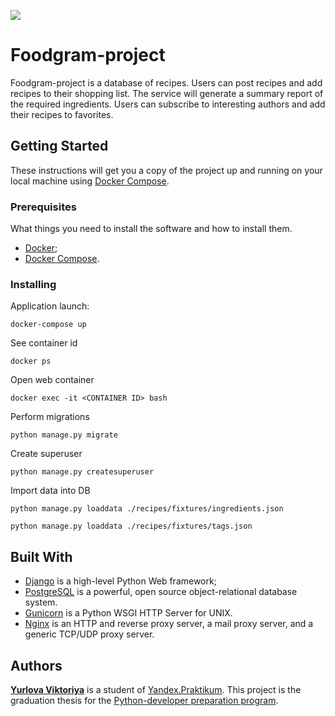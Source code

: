 ![](https://github.com/yurlovaviktoriya/foodgram-project/workflows/Foodgram%20workflow/badge.svg)

# Foodgram-project
Foodgram-project is a database of recipes. Users can post recipes and add recipes to their shopping list. The service will generate a summary report of the required ingredients. Users can subscribe to interesting authors and add their recipes to favorites.

## Getting Started
These instructions will get you a copy of the project up and running on your local machine using [Docker Compose](https://docs.docker.com/compose/).


### Prerequisites

What things you need to install the software and how to install them.

 - [Docker](https://docs.docker.com/engine/install/);
 - [Docker Compose](https://docs.docker.com/compose/install/).
 
 ### Installing
Application launch:
```
docker-compose up
```  
See container id
```
docker ps
```
Open web container
```
docker exec -it <CONTAINER ID> bash
```
Perform migrations
```
python manage.py migrate
```
Сreate superuser
```
python manage.py createsuperuser
```  
Import data into DB
```
python manage.py loaddata ./recipes/fixtures/ingredients.json
```

    python manage.py loaddata ./recipes/fixtures/tags.json

## Built With

-   [Django](https://www.djangoproject.com/) is a high-level Python Web framework;
- [PostgreSQL](https://www.postgresql.org/) is a powerful, open source object-relational database system.
- [Gunicorn](https://gunicorn.org/) is a Python WSGI HTTP Server for UNIX.
- [Nginx](https://nginx.org/) is an HTTP and reverse proxy server, a mail proxy server, and a generic TCP/UDP proxy server.


## Authors
[**Yurlova Viktoriya**](https://github.com/yurlovaviktoriya) is a student of [Yandex.Praktikum](https://praktikum.yandex.ru/).   This project is the graduation thesis for the [Python-developer preparation program](https://praktikum.yandex.ru/backend-developer/).
